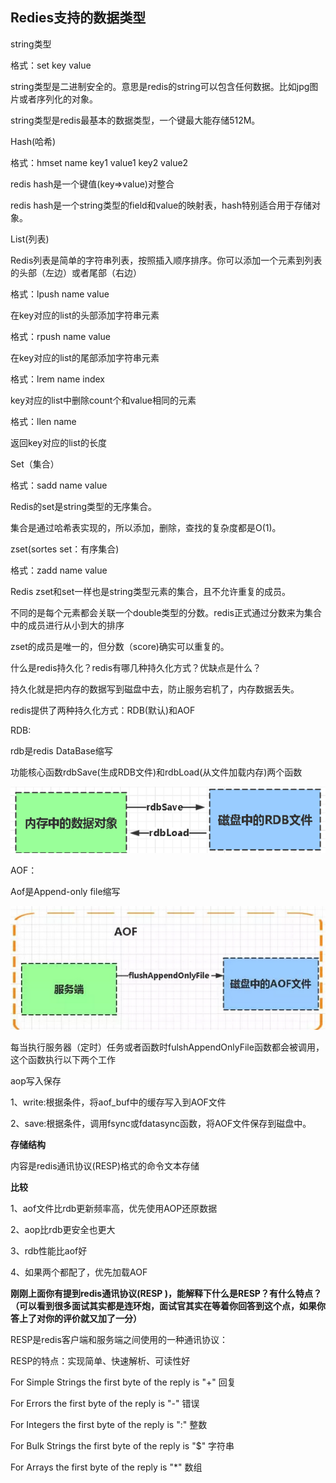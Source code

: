 ## Redies支持的数据类型

string类型

格式：set key value

string类型是二进制安全的。意思是redis的string可以包含任何数据。比如jpg图片或者序列化的对象。

string类型是redis最基本的数据类型，一个键最大能存储512M。



Hash(哈希)

格式：hmset name  key1 value1  key2 value2

redis hash是一个键值(key=>value)对整合

redis hash是一个string类型的field和value的映射表，hash特别适合用于存储对象。





List(列表)

Redis列表是简单的字符串列表，按照插入顺序排序。你可以添加一个元素到列表的头部（左边）或者尾部（右边）

格式：lpush name value

在key对应的list的头部添加字符串元素

格式：rpush name value

在key对应的list的尾部添加字符串元素

格式：lrem name index

key对应的list中删除count个和value相同的元素

格式：llen name

返回key对应的list的长度



Set（集合）

格式：sadd name value

Redis的set是string类型的无序集合。

集合是通过哈希表实现的，所以添加，删除，查找的复杂度都是O(1)。



zset(sortes set：有序集合)

格式：zadd name value

Redis zset和set一样也是string类型元素的集合，且不允许重复的成员。

不同的是每个元素都会关联一个double类型的分数。redis正式通过分数来为集合中的成员进行从小到大的排序

zset的成员是唯一的，但分数（score)确实可以重复的。



什么是redis持久化？redis有哪几种持久化方式？优缺点是什么？

持久化就是把内存的数据写到磁盘中去，防止服务宕机了，内存数据丢失。

redis提供了两种持久化方式：RDB(默认)和AOF

RDB:

rdb是redis DataBase缩写

功能核心函数rdbSave(生成RDB文件)和rdbLoad(从文件加载内存)两个函数

![](.\img\2.png)

AOF：

Aof是Append-only file缩写

![](./img/1.png)

每当执行服务器（定时）任务或者函数时fulshAppendOnlyFile函数都会被调用，这个函数执行以下两个工作

aop写入保存

1、write:根据条件，将aof_buf中的缓存写入到AOF文件

2、save:根据条件，调用fsync或fdatasync函数，将AOF文件保存到磁盘中。

**存储结构**

内容是redis通讯协议(RESP)格式的命令文本存储

**比较**

1、aof文件比rdb更新频率高，优先使用AOP还原数据

2、aop比rdb更安全也更大

3、rdb性能比aof好

4、如果两个都配了，优先加载AOF

**刚刚上面你有提到redis通讯协议(RESP )，能解释下什么是RESP？有什么特点？（可以看到很多面试其实都是连环炮，面试官其实在等着你回答到这个点，如果你答上了对你的评价就又加了一分）**

RESP是redis客户端和服务端之间使用的一种通讯协议：

RESP的特点：实现简单、快速解析、可读性好

For Simple Strings the first byte of the reply is "+" 回复

For Errors the first byte of the reply is "-" 错误

For Integers the first byte of the reply is ":" 整数

For Bulk Strings the first byte of the reply is "$" 字符串

For Arrays the first byte of the reply is "*" 数组

